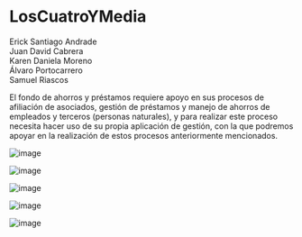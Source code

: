# LosCuatroYMedia
Erick Santiago Andrade <br />
Juan David Cabrera <br />
Karen Daniela Moreno <br />
Álvaro Portocarrero <br />
Samuel Riascos <br />

El fondo de ahorros y préstamos requiere apoyo en sus procesos de afiliación de asociados, gestión de préstamos y manejo de ahorros de empleados y terceros (personas naturales), y para realizar este proceso necesita hacer uso de su propia aplicación de gestión, con la que podremos apoyar en la realización de estos procesos anteriormente mencionados.

![image](https://github.com/user-attachments/assets/ab277b52-8e0a-4b99-9eef-34a134b159a0)

![image](https://github.com/user-attachments/assets/5d81dae9-354f-46cb-a205-c5fb13c8e1ad)

![image](https://github.com/user-attachments/assets/58dc3340-10f1-4d73-bd6c-c535c3fab982)

![image](https://github.com/user-attachments/assets/44ed7496-2dc0-4db4-8c13-7a8d9c4468fb)

![image](https://github.com/user-attachments/assets/daa520f7-cdba-451e-b954-84081cf73b77)

